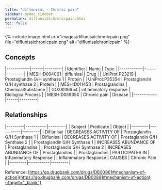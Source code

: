 ```yaml
---
title: "diflunisal - Chronic pain"
sidebar: mydoc_sidebar
permalink: diflunisalchronicpain.html
toc: false 
---
```


{% include image.html url="images/diflunisalchronicpain.png" file="diflunisalchronicpain.png" alt="diflunisalchronicpain" %}

## Concepts

|------------|------|---------|
| Identifier | Name | Type    |
|------------|------|---------|
| MESH:D004061 | diflunisal | Drug |
| UniProt:P23219 | Prostaglandin G/H synthase 1 | Protein |
| UniProt:P35354 | Prostaglandin G/H synthase 2 | Protein |
| MESH:D011453 | Prostaglandins | ChemicalSubstance |
| GO:0006954 | inflammatory response | BiologicalProcess |
| MESH:D059350 | Chronic pain | Disease |
|------------|------|---------|

## Relationships

|---------|-----------|---------|
| Subject | Predicate | Object  |
|---------|-----------|---------|
| Diflunisal | DECREASES ACTIVITY OF | Prostaglandin G/H Synthase 1 |
| Diflunisal | DECREASES ACTIVITY OF | Prostaglandin G/H Synthase 2 |
| Prostaglandin G/H Synthase 1 | INCREASES ABUNDANCE OF | Prostaglandins |
| Prostaglandin G/H Synthase 2 | INCREASES ABUNDANCE OF | Prostaglandins |
| Prostaglandins | PARTICIPATES IN | Inflammatory Response |
| Inflammatory Response | CAUSES | Chronic Pain |
|---------|-----------|---------|

Reference: [https://go.drugbank.com/drugs/DB00861#mechanism-of-action](https://go.drugbank.com/drugs/DB00861#mechanism-of-action){:target="_blank"}